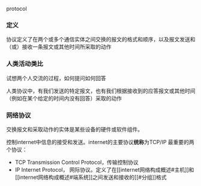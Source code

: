 protocol
### 定义
协议定义了在两个或多个通信实体之间交换的报文的格式和顺序，以及报文发送和（或）接收一条报文或其他时间所采取的动作

### 人类活动类比
试想两个人交流的过程，如何提问如何回答

人类协议中，有我们发送的特定报文，也有我们根据接收到的应答报文或其他时间（例如在某个给定的时间内没有回答）采取的动作

### 网络协议
交换报文和采取动作的实体是某些设备的硬件或软件组件。

控制internet中信息的接受和发送。internet的主要协议**统称**为TCP/IP
最重要的两个协议：
- TCP
	Transmission Control Protocol，传输控制协议
- IP
	Internet Protocol， 网际协议。定义了在[[internet网络构成概述#主机]]和[[internet网络构成概述#端系统]]之间发送和接收的[[#分组]]格式